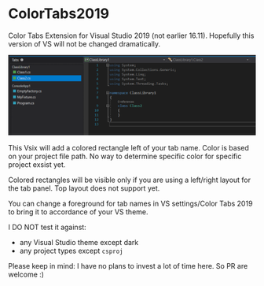 # ColorTabs2019

Color Tabs Extension for Visual Studio 2019 (not earlier 16.11). Hopefully this version of VS will not be changed dramatically.


![Example](example0.png)


This Vsix will add a colored rectangle left of your tab name. Color is based on your project file path. No way to determine specific color for specific project exsist yet.

Colored rectangles will be visible only if you are using a left/right layout for the tab panel. Top layout does not support yet.

You can change a foreground for tab names in VS settings/Color Tabs 2019 to bring it to accordance of your VS theme.


I DO NOT test it against:

- any Visual Studio theme except dark
- any project types except `csproj`


Please keep in mind: I have no plans to invest a lot of time here. So PR are welcome :)
